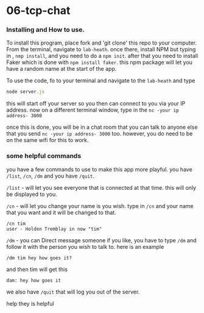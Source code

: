 
# 06-tcp-chat

### Installing and How to use.

To install this program, place fork and 'git clone' this repo to your computer. From the terminal, navigate to  `lab-heath`. once there, install NPM but typing in , `nmp install`, and you need to do a `npm init`. after that you need to install Faker which is done with `npm install faker`. this npm package will let you have a random name at the start of the app.

To use the code, fo to your terminal and navigate to the `lab-heath` and type
```javascript
node server.js
```

this will start off your server so you then can connect to you via your IP address.  now on a different terminal window, type in the `nc -your ip address- 3000`


once this is done, you will be in a chat room that you can talk to anyone else that you send `nc -your ip address- 3000` too. however, you do need to be on the same wifi for this to work.

### some helpful commands

you have a few commands to use to make this app more playful. you have `/list`, `/cn`, `/dm` and you have `/quit`.

`/list` - will let you see everyone that is connected at that time. this will only be displayed to you.

`/cn` -  will let you change your name is you wish. type in `/cn` and your name that you want and it will be changed to that.

```
/cn tim
user - Holden Tremblay in now "tim"
```

`/dm` -  you can Direct message someone if you like, you have to type `/dm` and follow it with the person you wish to talk to.  here is an example

```
/dm tim hey how goes it?
```

and then tim will get this

```
dam: hey how goes it
```

we also have `/quit` that will log you out of the server.


help they is helpful
